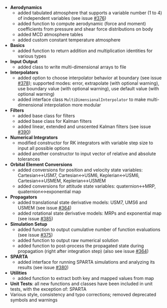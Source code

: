 - **Aerodynamics** 
	- added tabulated atmosphere that supports a variable number (1 to 4) of independent variables (see issue [#376](https://github.com/Tudat/tudat/issues/376))
	- added function to compute aerodynamic (force and moment) coefficients from pressure and shear force distributions on body
	- added MCD atmosphere tables
	- added custom constant temperature atmosphere
- **Basics**
	- added function to return addition and multiplication identities for various types
- **Input Output**
 	- added class to write multi-dimensional arrays to file
- **Interpolators**
	- added option to choose interpolator behavior at boundary (see issue [#378](https://github.com/Tudat/tudat/issues/378)); supported modes: error, extrapolate (with optional warning), use boundary value (with optional warning), use default value (with optional warning)
	- added interface class `MultiDimensionalInterpolator` to make multi-dimensional interpolation more modular
- **Filters**
	- added base class for filters
	- added base class for Kalman filters
	- added linear, extended and unscented Kalman filters (see issue [#390](https://github.com/Tudat/tudat/issues/390))
- **Numerical Integrators**
	- modified constructor for RK integrators with variable step size to input all possible options
	- added another constructor to input vector of relative and absolute tolerances
- **Orbital Element Conversions**
	- added conversions for position and velocity state variables: Cartesian<->USM7, Cartesian<->USM6, Keplerian<->USM6, Cartesian<->USMEM, Keplerian<->USMEM
	- added conversions for attitude state variables: quaternion<->MRP, quaternion<->exponential map
- **Propagators**
	- added translational state derivative models: USM7, UMS6 and USMEM (see issue [#364](https://github.com/Tudat/tudat/issues/364))
	- added rotational state derivative models: MRPs and exponential map (see issue [#385](https://github.com/Tudat/tudat/issues/385))
- **Simulation Setup**
	- added function to output cumulative number of function evaluations (see issue [#375](https://github.com/Tudat/tudat/issues/375))
	- added function to output raw numerical solution
	- added function to post-process the propagated state during propagation (right after integration step) (also see issue [#364](https://github.com/Tudat/tudat/issues/364))
- **SPARTA**
	- added interface for running SPARTA simulations and analyzing its results (see issue [#380](https://github.com/Tudat/tudat/issues/380))
- **Utilities**
	- added function to extract both key and mapped values from map
- **Unit Tests**: all new functions and classes have been included in unit tests, with the exception of: SPARTA
- Various style, consistency and typo corrections; removed deprecated symbols and warnings